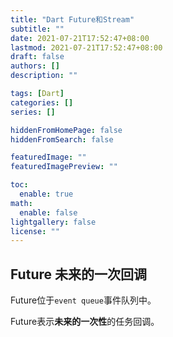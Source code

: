 ```yaml
---
title: "Dart Future和Stream"
subtitle: ""
date: 2021-07-21T17:52:47+08:00
lastmod: 2021-07-21T17:52:47+08:00
draft: false
authors: []
description: ""

tags: [Dart]
categories: []
series: []

hiddenFromHomePage: false
hiddenFromSearch: false

featuredImage: ""
featuredImagePreview: ""

toc:
  enable: true
math:
  enable: false
lightgallery: false
license: ""
---
```


<!--more-->

## Future 未来的一次回调

Future位于`event queue`事件队列中。

Future表示**未来的一次性**的任务回调。

